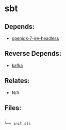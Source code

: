 # sbt

## Depends:

  -  [openjdk-7-jre-headless](/salt/openjdk-7-jre-headless)

## Reverse Depends:

  -  [kafka](/salt/kafka)

## Relates:

  -  N/A

## Files:

```bash
.
└── init.sls
```
